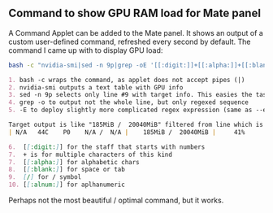 ## Command to show GPU RAM load for Mate panel

A Command Applet can be added to the Mate panel. It shows an output of a custom user-defined command, refreshed every second by default. The command I came up with to display GPU load:

```bash
bash -c "nvidia-smi|sed -n 9p|grep -oE '[[:digit:]]+[[:alpha:]]+[[:blank:]][/][[:blank:]]+[[:alnum:]]+'"
```
```markdown
1. bash -c wraps the command, as applet does not accept pipes (|)
2. nvidia-smi outputs a text table with GPU info
3. sed -n 9p selects only line #9 with target info. This easies the task of the following grep
4. grep -o to output not the whole line, but only regexed sequence
5. -E to deploy slightly more complicated regex expression (same as --extended-regexp)

Target output is like "185MiB /  20040MiB" filtered from line which is like 
| N/A   44C    P0    N/A /  N/A |    185MiB /  20040MiB |     41%      Default |

6.  [[:digit:]] for the staff that starts with numbers
7.  + is for multiple characters of this kind
7.  [[:alpha:]] for alphabetic chars
8.  [[:blank:]] for space or tab
9.  [/] for / symbol
10. [[:alnum:]] for aplhanumeric
```
Perhaps not the most beautiful / optimal command, but it works. 
